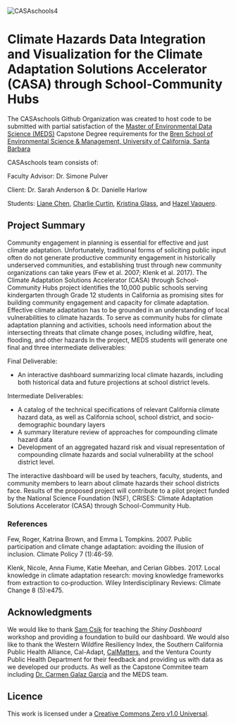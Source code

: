 ![CASAschools4](https://github.com/CASAschools/.github/assets/108312152/7a8cf35c-96fb-4037-bd3c-ff8ddb67991b)


# Climate Hazards Data Integration and Visualization for the Climate Adaptation Solutions Accelerator (CASA) through School-Community Hubs

The CASAschools Github Organization was created to host code to be submitted with partial satisfaction of the [Master of Environmental Data Science (MEDS)](https://bren.ucsb.edu/masters-programs/master-environmental-data-science) Capstone Degree requirements for the [Bren School of Environmental Science & Management, University of California, Santa Barbara](https://bren.ucsb.edu/)

CASAschools team consists of: 

Faculty Advisor: Dr. Simone Pulver

Client: Dr. Sarah Anderson & Dr. Danielle Harlow

Students: [Liane Chen](https://github.com/lchenhub), [Charlie Curtin](https://github.com/charliecurtin1), [Kristina Glass](https://github.com/kristinaglass), and [Hazel Vaquero](https://github.com/hazelvaq).

## Project Summary

Community engagement in planning is essential for effective and just climate adaptation. Unfortunately, traditional forms of soliciting public input often do not generate productive community engagement in historically underserved communities, and establishing trust through new community organizations can take years (Few et al. 2007; Klenk et al. 2017). The Climate Adaptation Solutions Accelerator (CASA) through School-Community Hubs project identifies the 10,000 public schools serving kindergarten through Grade 12 students in California as promising sites for building community engagement and capacity for climate adaptation. Effective climate adaptation has to be grounded in an understanding of local vulnerabilities to climate hazards. To serve as community hubs for climate adaptation planning and activities, schools need information about the intersecting threats that climate change poses, including wildfire, heat, flooding, and other hazards
In the project, MEDS students will generate one final and three intermediate deliverables:

Final Deliverable: 

- An interactive dashboard summarizing local climate hazards, including both historical data and future projections at school district levels. 

Intermediate Deliverables:

- A catalog of the technical specifications of relevant California climate hazard data, as well as California school, school district, and socio-demographic boundary layers
- A summary literature review of approaches for compounding climate hazard data
- Development of an aggregated hazard risk and visual representation of compounding climate hazards and social vulnerability at the school district level.

The interactive dashboard will be used by teachers, faculty, students, and community members to learn about climate hazards their school districts face. Results of the proposed project will contribute to a pilot project funded by the National Science Foundation (NSF), CRISES: Climate Adaptation Solutions Accelerator (CASA) through School-Community Hub.

### References 
Few, Roger, Katrina Brown, and Emma L Tompkins. 2007. Public participation and climate change adaptation: avoiding the illusion of inclusion. Climate Policy 7 (1):46-59. 

Klenk, Nicole, Anna Fiume, Katie Meehan, and Cerian Gibbes. 2017. Local knowledge in climate adaptation research: moving knowledge frameworks from extraction to co‐production. Wiley Interdisciplinary Reviews: Climate Change 8 (5):e475. 


## Acknowledgments
We would like to thank [Sam Csik](https://github.com/samanthacsik) for teaching the *Shiny Dashboard* workshop and providing a foundation to build our dashboard.
We would also like to thank the Western Wildfire Resiliency Index, the Southern California Public Health Alliance, Cal-Adapt, [CalMatters](https://github.com/CalMatters), and the Ventura County Public Health Department for their feedback and providing us with data as we developed our products. As well as the Capstone Commitee team including [Dr. Carmen Galaz García](https://github.com/carmengg) and the MEDS team.

## Licence
This work is licensed under a [Creative Commons Zero v1.0 Universal](https://creativecommons.org/publicdomain/zero/1.0/deed.en). 

